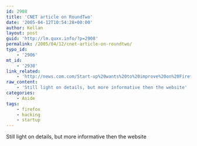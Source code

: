 ```yaml
---
id: 2908
title: 'CNET article on RoundTwo'
date: '2005-04-12T10:54:28+00:00'
author: Kellan
layout: post
guid: 'http://lm.quxx.info/?p=2908'
permalink: /2005/04/12/cnet-article-on-roundtwo/
typo_id:
    - '2906'
mt_id:
    - '2930'
link_related:
    - 'http://news.com.com/Start-up%20wants%20to%20improve%20on%20Firefox/2100-1032_3-5663798.html?part=rss&tag=5663798&subj=news'
raw_content:
    - 'Still light on details, but more informative then the website'
categories:
    - Aside
tags:
    - firefox
    - hacking
    - startup
---
```


Still light on details, but more informative then the website